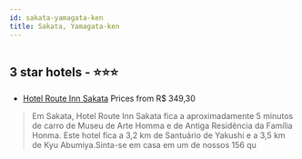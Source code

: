 ```yaml
---
id: sakata-yamagata-ken
title: Sakata, Yamagata-ken
---
```


<center><img src="https://i.travelapi.com/hotels/5000000/4650000/4647200/4647152/906818e1_z.jpg" alt="" /></center>


##  3 star hotels - ⭐️⭐️⭐️

-    [Hotel Route Inn Sakata](https://www.hurb.com/br/aud/https://www.hurb.com/br/hotels/sakata/hotel-route-inn-sakata-HT-R9WD?cmp=18055) Prices from R$ 349,30
   > Em Sakata, Hotel Route Inn Sakata fica a aproximadamente 5 minutos de carro de Museu de Arte Homma e de Antiga Residência da Família Honma.  Este hotel fica a 3,2 km de Santuário de Yakushi e a 3,5 km de Kyu Abumiya.Sinta-se em casa em um de nossos 156 qu
